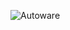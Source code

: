 ![Autoware](https://sites.google.com/a/tier4.jp/products/_/rsrc/1449136649263/home/autoware_logo.png?height=62&width=320)